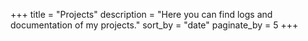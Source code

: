 +++
title = "Projects"
description = "Here you can find logs and documentation of my projects."
sort_by = "date"
paginate_by = 5
+++
